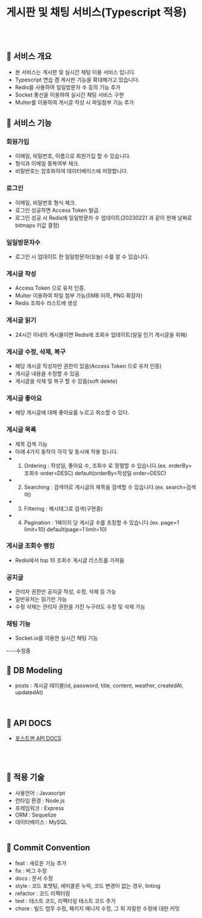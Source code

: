# 게시판 및 채팅 서비스(Typescript 적용)

<br><br>

## 📌 서비스 개요

- 본 서비스는 게시판 및 실시간 채팅 이용 서비스 입니다.
- Typescript 연습 겸 게시판 기능을 확대해가고 있습니다.
- Redis를 사용하여 일일방문자 수 등의 기능 추가
- Socket 통신을 이용하여 실시간 채팅 서비스 구현
- Multer를 이용하여 게시글 작성 시 파일첨부 기능 추가

## 📌 서비스 기능

### 회원가입
- 이메일, 비밀번호, 이름으로 회원가입 할 수 있습니다.
- 형식과 이메일 중복여부 체크.
- 비밀번호는 암호화하여 데이터베이스에 저장합니다.

### 로그인
- 이메일, 비밀번호 형식 체크.
- 로그인 성공하면 Access Token 발급.
- 로그인 성공 시 Redis에 일일방문자 수 업데이트(20230221 과 같이 현재 날짜로 bitmaps 키값 결정)

### 일일방문자수
- 로그인 시 업데이트 한 일일방문자(오늘) 수를 알 수 있습니다. 


### 게시글 작성
- Access Token 으로 유저 인증.
- Multer 이용하여 파일 첨부 가능(5MB 이하, PNG 확장자)
- Redis 조회수 리스트에 생성

### 게시글 읽기
- 24시간 이내의 게시물이면 Redis에 조회수 업데이트(일일 인기 게시글을 위해)


### 게시글 수정, 삭제, 복구
- 해당 게시글 작성자만 권한이 있음(Access Token 으로 유저 인증)
- 게시글 내용을 수정할 수 있음
- 게시글을 삭제 및 복구 할 수 있음(soft delete)

### 게시글 좋아요
- 해당 게시글에 대해 좋아요를 누르고 취소할 수 있다.

### 게시글 목록
- 제목 검색 기능
- 아래 4가지 동작이 각각 및 동시에 작용 됩니다.
- 1. Ordering : 작성일, 좋아요 수, 조회수 로 정렬할 수 있습니다.(ex. orderBy=조회수 order=DESC) default(orderBy=작성일 order=DESC)
- 2. Searching : 검색어로 게시글의 제목을 검색할 수 있습니다.(ex. search=검색어)
- 3. Filtering : 해시태그로 검색(구현중)
- 4. Pagination : 1페이지 당 게시글 수를 조정할 수 있습니다.(ex. page=1 limit=10) default(page=1 limit=10)

### 게시글 조회수 랭킹
- Redis에서 top 10 조회수 게시글 리스트를 가져옴

### 공지글
- 관리자 권한만 공지글 작성, 수정, 삭제 등 가능
- 일반유저는 읽기만 가능
- 수정 삭제는 관리자 권한을 가진 누구라도 수정 및 삭제 가능

### 채팅 기능
- Socket.io를 이용한 실시간 채팅 기능


----수정중




## 📌 DB Modeling

- posts : 게시글 테이블(id, password, title, content, weather, createdAt, updatedAt)
<br>

## 📌 API DOCS
- [포스트맨 API DOCS](https://documenter.getpostman.com/view/21381599/VVBQY9od)

<br><br>

## 📌 적용 기술

- 사용언어 : Javascript
- 런타임 환경 : Node.js
- 프레임워크 : Express
- ORM : Sequelize
- 데이터베이스 : MySQL
  <br/> <br/>

## 📌 Commit Convention

- feat : 새로운 기능 추가
- fix : 버그 수정
- docs : 문서 수정
- style : 코드 포맷팅, 세미콜론 누락, 코드 변경이 없는 경우, linting
- refactor : 코드 리팩터링
- test : 테스트 코드, 리팩터링 테스트 코드 추가
- chore : 빌드 업무 수정, 패키지 매니저 수정, 그 외 자잘한 수정에 대한 커밋
